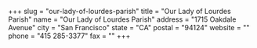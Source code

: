 +++
slug = "our-lady-of-lourdes-parish"
title = "Our Lady of Lourdes Parish"
name = "Our Lady of Lourdes Parish"
address = "1715 Oakdale Avenue"
city = "San Francisco"
state = "CA"
postal = "94124"
website = ""
phone = "415 285-3377"
fax = ""
+++
